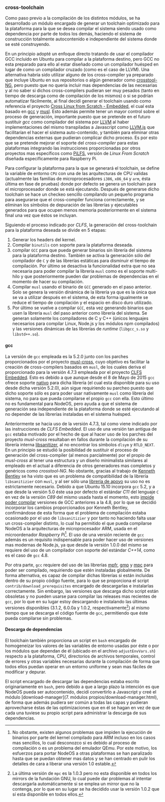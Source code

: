 ### cross-toolchain

Como paso previo a la compilación de los distintos módulos, se ha desarrollado
un módulo encargado de generar un toolchain optimizado para la plataforma para
la que se desea compilar el sistema siendo usado como dependencia por parte de
todos los demás, haciendo el sistema de construcción totalmente autocontenido e
independiente del sistema donde se esté construyendo.

En un principio adopté un enfoque directo tratando de usar el compilador GCC
incluido en Ubuntu para compilar a la plataforma destino, pero GCC no esta
preparado para ello al estar diseñado como un compilador huésped en lugar de
como un compilador cruzado (como es el caso de LLVM). Una alternativa habría
sido utilizar alguno de los cross-compiler ya preparado que incluye Ubuntu en
sus repositorios o algún generador como [crosstool-NG](http://crosstool-ng.org),
pero puesto que no quería incluir mas dependencias de las necesarias y al no
saber si dichos cross-compilers pudieran ser muy pesados (tanto en tiempo de
descarga como de compilación de los mismos) o si se podrían automatizar
fácilmente, al final decidí generar el toolchain usando como referencia el
proyecto [Cross Linux from Scratch - Embedded](http://clfs.org/view/clfs-embedded),
el cual esta basado en [gcc](https://gcc.gnu.org) y [musl](musl-libc.org). Esto
además permite tener un mayor control sobre el proceso de generación, importante
puesto que se pretende en el futuro sustituir *gcc* como compilador del sistema
por [LLVM](http://llvm.org) al haber implementaciones del mismo transpiladas a
Javascript como [LLVM.js](https://github.com/kripken/llvm.js) que facilitarían
el hacer el sistema auto-contenido, y también para eliminar otras dependencias
externas que pudieran complicar dicho proceso. Es por esto que se pretende
mejorar el soporte del *cross-compiler* para estas plataformas integrando las
instrucciones proporcionadas por otros proyectos mas específicos como
[PiLFS](http://www.intestinate.com/pilfs), versión de *Linux From Scratch*
diseñada específicamente para Raspberry Pi.


Para configurar la plataforma para la que se generará el toolchain, se define la
variable de entorno `CPU` con una de las arquitecturas de CPU validas
(actualmente las familias de microprocesadores `i386`, `x86_64` y `arm`, ésta
última en fase de pruebas) donde por defecto se genera un toolchain para el
microprocesador donde se está ejecutando. Después de generarse dicho toolchain
se hace un checkeo sencillo compilando un pequeño programa para asegurarse que
el cross-compiler funciona correctamente, y se eliminan los símbolos de
depuración de las librerías y ejecutables generados para que ocupen menos
memoria posteriormente en el sistema final una vez que éstos se incluyan.

Siguiendo el proceso indicado por *CLFS*, la generación del cross-toolchain para
la plataforma deseada se divide en 5 etapas:

1. Generar los headers del kernel.
2. Compilar `binutils` con soporte para la plataforma deseada.
3. compilar `GCC` para que pueda generar binarios sin librería del sistema para
   la plataforma destino. También se activa la generación sólo del compilador de
   `C` y de las librerías estáticas para disminuir el tiempo de compilación. Por
   último se desactiva la funcionalidad extra que no sea necesaria para poder
   compilar la librería `musl` como es el soporte multi-hilo y que posteriormente
   pueden dar problemas de dependencias en el momento de hacer su compilación.
4. Compilar `musl` usando el binario de `GCC` generado en el paso anterior. Solo
   se genera la versión dinámica de la librería ya que es la única que se va a
   utilizar después en el sistema, de esta forma igualmente se reduce el tiempo
   de compilación y el espacio en disco duro utilizado.
5. Por último se vuelve a compilar `GCC`, esta vez generando binarios que usen
   la librería `musl` del paso anterior como librería del sistema. Se generan
   solamente los compiladores de C y C++ (únicos lenguajes necesarios para
   compilar Linux, Node.js y los módulos npm compilados) y las versiones
   dinámicas de las librerías de *runtime* (`libgcc_s.so` y `libstd++.so`).

#### gcc

La versión de `gcc` empleada es la 5.2.0 junto con los parches proporcionados
por el proyecto [musl-cross](https://github.com/GregorR/musl-cross), cuyo
objetivo es facilitar la creación de cross-compilers basados en `musl`, de los
cuales deriva el proporcionado para la versión 4.7.3 empleada por el proyecto
[CLFS Embedded](http://patches.clfs.org/embedded-dev/gcc-4.7.3-musl-1.patch).
Esto es debido a que aunque desde el 8 de Mayo de 2015 `gcc` ofrece soporte
[nativo](https://www.phoronix.com?page=news_item&px=Musl-Libc-GCC-Support) para
dicha librería (el cual esta disponible para su uso desde dicha versión 5.2.0),
aún sigue requiriendo su parcheo puesto que dicho soporte sólo es para poder
usar nativamente `musl` como librería del sistema, no para que pueda compilarse
el propio `gcc` con ella. Esto último no es fundamental para NodeOS, pero ayuda
a que el sistema de generación sea independiente de la plataforma donde se esté
ejecutando al no depender de las librerías instaladas en el sistema huésped.

Anteriormente se hacia uso de la versión 4.7.3, tal como viene indicado por las
instrucciones de *CLFS Embedded*. El uso de una versión tan antigua de `gcc`
estaba motivado por el hecho de que al hacer uso de los parches del proyecto
*musl-cross* resultaban en fallos durante la compilación de su librería interna
[libsanitizer](https://github.com/gcc-mirror/gcc/tree/master/libsanitizer), al
no encontrar los símbolos `dlsym` y `RTLD_NEXT`. En un principio se estudió la
posibilidad de sustituir el proceso de generación del cross-compiler (al menos
parcialmente) por el propio de *musl-cross* al tener una estructura y un diseño
minimalista similares al empleado en el actual a diferencia de otros generadores
mas completos y genéricos como *crosstool-NG*. No obstante, gracias al trabajo
de [Kenneth Bentley](https://github.com/heavyk) se ha visto que es un problema
de compatibilidad de la librería `libsanitizier` con `musl`, y al ser sólo una
[librería de apoyo](https://github.com/NodeOS/NodeOS/pull/172#issuecomment-142699830)
su uso no es estrictamente necesario. Debido a que Ubuntu 15.10 incorpora `gcc`
5.2, y a que desde la versión 5.0 éste usa por defecto el estándar *C11* del
lenguaje `C` en vez de la versión *C89* del mismo usada hasta el momento, esto
[impide poder compilar](https://gcc.gnu.org/ml/gcc-patches/2015-08/msg00375.html)
versiones de GCC anteriores a la 4.8, por lo que se decidió incorporar los
cambios proporcionados por Kenneth Bentley, confirmándose de esta forma que el
problema de compilación estaba ocasionado por el uso de `libsanitizier` y por
tanto no haciendo falta usar un cross-compiler distinto, lo cual ha permitido el
que pueda compilarse NodeOS a la arquitecturas de microprocesador ARM, usada en
el microordenador *Raspberry Pi*[^1]. El uso de una versión reciente de `gcc`
además es un requisito indispensable para poder hacer uso de versiones mas
modernas de Node.js, ya que desde la versión 1.0.0 del mismo se requiere del uso
de un compilador con soporte del estándar *C++14*, como es el caso de `gcc` 4.8.

Por otra parte, `gcc` requiere del uso de las librerías
[mpfr](http://www.mpfr.org), [gmp](https://gmplib.org) y
[mpc](http://mpc.multiprecision.org) para poder ser compilado, requiriendo que
estén instaladas globalmente. De forma alternativa, es capaz de compilar dichas
librerías si están incluidas dentro de su propio código fuente, para lo que se
proporciona el script `contrib/download_prerequisites` encargado de descargarlas
e instalarlas correctamente. Sin embargo, las versiones que descarga dicho
script están obsoletas y no pueden usarse para compilar las releases mas
recientes de `gcc`, por lo que en su lugar estoy descargando e instalando las
últimas versiones disponibles (3.1.2, 6.0.0a y 1.0.2, respectivamente[^2]) al
mismo tiempo que se descarga el código fuente de `gcc`, permitiendo que éste
pueda compilarse sin problemas.

#### Descarga de dependencias

El toolchain también proporciona un script en `bash` encargado de homogeneizar
los valores de las variables de entorno usadas por éste o por los módulos que
dependan de él (ubicado en el archivo `adjustEnvVars.sh`) respecto a la
plataforma, CPU, directorios de archivos temporales, control de errores y otras
variables necesarias durante la compilación de forma que todos ellos puedan
operar en un entorno uniforme y sean mas fáciles de modificar y depurar.

El script encargado de descargar las dependencias estaba escrito originariamente
en `bash`, pero debido a que a largo plazo la intención es que NodeOS pueda ser
autocontenido, decidí convertirlo a Javascript y creé el módulo
[download-manager](7. módulos propios/download-manager.html),
de forma que además pudiera ser común a todas las capas y pudieran aprovecharse
éstas de las optimizaciones que en él se hagan en vez de que cada una tuviese su
propio script para administrar la descarga de sus dependencias.


[^1]: No obstante, existen algunos problemas que impiden la ejecución de binarios por parte del kernel compilado para ARM incluso en los casos mas sencillos, lo cual desconozco si es debido al proceso de compilación o es un problema del emulador QEmu. Por este motivo, los esfuerzos para portar NodeOS a otras plataformas se han paralizado hasta que se puedan obtener mas datos y se han centrado en pulir los detalles de cara a liberar una versión 1.0 estable.
[^2]: La última versión de `mpc` es la 1.0.3 pero no esta disponible en todos los mirrors de la fundación GNU, lo cual puede dar problemas al intentar descargarla automáticamente si se emplea un mirror que no la contenga, por lo que en su lugar se ha decidido usar la versión 1.0.2 que sí esta disponible en todos ellos.
